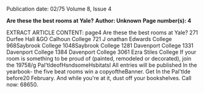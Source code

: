 Publication date: 02/75
Volume 8, Issue 4

**Are these the best rooms at Yale?**
**Author: Unknown**
**Page number(s): 4**

EXTRACT ARTICLE CONTENT:
page4 
Are these 
the best rooms 
at Yale? 
271 Durfee Hall 
&GO Calhoun College 
721 J onathan Edwards College 
968Saybrook College 
1048Saybrook College 
1281 Davenport College 
1331 Davenport College 
1384 Davenport College 
3061 Ezra Stiles College 
If your room is something to be proud of 
(painted, remodeled or decorated), 
join the 19758/g Pal'tldeofHsndsomeHsbitatsl 
All entries will be published In the yearbook-
the five beat rooms win a copyoftheBanner. 
Get In the Pal'tlde before20 February. 
And while you're at it, 
dust off your bookshelves. 
Call now: 68650.